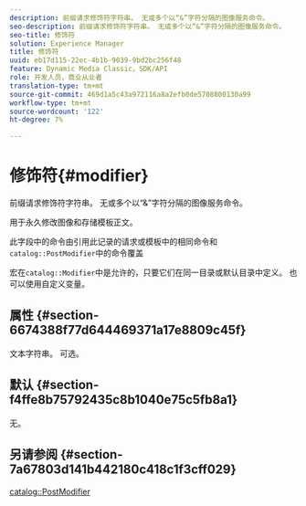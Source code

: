 ```yaml
---
description: 前缀请求修饰符字符串。 无或多个以“&”字符分隔的图像服务命令。
seo-description: 前缀请求修饰符字符串。 无或多个以“&”字符分隔的图像服务命令。
seo-title: 修饰符
solution: Experience Manager
title: 修饰符
uuid: eb17d115-22ec-4b1b-9039-9bd2bc256f48
feature: Dynamic Media Classic，SDK/API
role: 开发人员，商业从业者
translation-type: tm+mt
source-git-commit: 469d1a5c43a972116a8a2efb0de5708800130a99
workflow-type: tm+mt
source-wordcount: '122'
ht-degree: 7%

---
```



# 修饰符{#modifier}

前缀请求修饰符字符串。 无或多个以“&amp;”字符分隔的图像服务命令。

用于永久修改图像和存储模板正文。

此字段中的命令由引用此记录的请求或模板中的相同命令和`catalog::PostModifier`中的命令覆盖

宏在`catalog::Modifier`中是允许的，只要它们在同一目录或默认目录中定义。 也可以使用自定义变量。

## 属性 {#section-6674388f77d644469371a17e8809c45f}

文本字符串。 可选。

## 默认 {#section-f4ffe8b75792435c8b1040e75c5fb8a1}

无。

## 另请参阅 {#section-7a67803d141b442180c418c1f3cff029}

[catalog::PostModifier](../../../../../../is-api/image-catalog/image-serving-api-ref/c-image-catalog-reference/c-image-svg-data-reference/c-image-data-reference/r-postmodifier-cat.md#reference-4bc3738a812b4e7c8a180e27bfbd770b)

